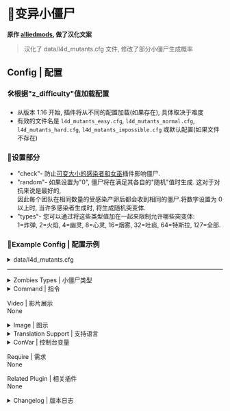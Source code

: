 # 📌变异小僵尸

**原作 [alliedmods](https://forums.alliedmods.net/showthread.php?t=175242), 做了汉化文案**

> 汉化了 data/l4d_mutants.cfg 文件, 修改了部分小僵尸生成概率

## Config | 配置

### 🛠️根据"z_difficulty"值加载配置
- 从版本 1.16 开始, 插件将从不同的配置加载(如果存在), 具体取决于难度
- 有效的文件名是 `l4d_mutants_easy.cfg`, `l4d_mutants_normal.cfg`, `l4d_mutants_hard.cfg`, `l4d_mutants_impossible.cfg` 或默认配置(如果文件不存在)

### 🔧设置部分

- "check"- 防止[可变大小的感染者和女巫](https://forums.alliedmods.net/showthread.php?t=165905?t=165905)插件影响僵尸.
- "random"- 如果设置为"0", 僵尸将在满足其各自的"随机"值时生成. 这对于对抗来说是最好的,<br> 因此每个团队在相同数量的受感染产卵后都会收到相同的僵尸.将数字设置为 0 以上时, 当许多感染者生成时, 将生成随机突变体.
- "types"- 您可以通过将这些类型值加在一起来限制允许哪些突变体:<br>
1=炸弹, 2=火焰, 4=幽灵, 8=心灵, 16=烟雾, 32=吐痰, 64=特斯拉, 127=全部.

### 🔗Example Config | 配置示例
<details><summary>data/l4d_mutants.cfg</summary>

```sourcepawn
"Mutants"
{
	"Settings"
	{
		// 0=关闭, 1=检查其他插件的不常见感染以阻止突变僵尸影响它们.
		// Default:	"0"
		"check"		"0"

		// 0=关闭. 在任何时候将突变体的数量限制在这个数量之内.
		// Minimum: "0"
		// Maximum: "70"
		// Default:	"14"
		"limit"		"50"

		// 0=突变体在满足其各自的"随机"值时产生(这在 Versus 中是公平的). 否则, 在这么多常见的受感染产卵之后, 会选择一个随机的突变体类型.
		// Default:	"50"
		"random"	"50"

		// 1=Bomb, 2=Fire, 4=Ghost, 8=Mind, 16=Smoke, 32=Spit, 64=Tesla, 127=All.
		// Minimum: "0"
		// Maximum: "127"
		// Default:	"127"
		"types"		"127"

		// 如果不常见的感染者变成变异僵尸. 0=忽略不常见的类型. 1=也允许非普通成为变异僵尸.
		// Default: "0"
		"uncommon" "1"
	}

	"Bomb"
	{
		// 0=默认游戏伤害. 每次命中对幸存者造成多少伤害.
		// Default:	"0"
		"damage"	"0"

		// 爆炸在中心造成多少伤害.
		// Default:	"25"
		"damage_bomb"	"25"

		// 爆炸可以造成伤害的范围.
		// Default:	"250"
		"distance"	"250"

		// 在击中幸存者时有 100 次机会引爆炸弹.
		// Default:	"50"
		"explode_attack"	"50"

		// 当受到幸存者的伤害时, 有 100 的几率引爆炸弹.
		// Default:	"15"
		"explode_defend"	"15"

		// 当死于爆头时, 有 100 次机会引爆炸弹.
		// Default:	"75"
		"explode_headshot"	"75"

		// 0=关闭. 炸弹突变体发光的范围.
		// Default:	"0"
		"glow"	"0"

		// 发光的R,G,B颜色值. 0到255之间的3个值.
		// Default:	"255 255 0"
		"glow_color"	"255 255 0"

		// 0=默认值. 僵尸有多少生命值.
		// Default:	"150"
		"health"	"150"

		// 地图上一次允许多少个炸弹突变体.
		// Minimum: "0"
		// Maximum: "10"
		// Default:	"2"
		"limit"	"10"

		// 0=关闭. 在这么多普通生成之后生成一个炸弹突变体.
		// Minimum: "10"
		// Maximum: "1000"
		// Default:	"105"
		"random"	"90"

		// 0=关闭. 1=当炸弹爆炸时产生相机抖动.
		// Default:	"1"
		"shake"	"1"
	}

	"Fire"
	{
		// 0=默认游戏伤害. 每次命中对幸存者造成多少伤害.
		// Default:	"0"
		"damage"	"0"

		// 0=关闭, 伤害玩家时开火的几率, 在 1 到 100 之间.
		// Default:	"10"
		"drop_attack"	"10"

		// 0=Off, 受到伤害时掉落火焰的几率, 在 1 到 100 之间.
		// Default:	"5"
		"drop_defend"	"5"

		// 每个掉落的火焰每秒造成多少伤害.
		// Default:	"3"
		"drop_damage"	"3.0"

		// 0=关闭. 火突变体发光的范围.
		// Default:	"0"
		"glow"	"0"

		// 发光的R,G,B颜色值. 0到255之间的3个值.
		// Default:	"255 0 0"
		"glow_color"	"255 0 0"

		// 0=默认值. 僵尸有多少生命值.
		// Default:	"0"
		"health"	"0"

		// 地图上一次允许多少个 Fire 突变体.
		// Minimum: "0"
		// Maximum: "10"
		// Default:	"2"
		"limit"	"10"

		// 0=关闭. 在这么多次普通生成后生成一个火系变种人.
		// Minimum: "10"
		// Maximum: "1000"
		// Default:	"133"
		"random"	"100"

		// 掉落的火会持续多长时间.
		// Default:	"10.0"
		"time"		"10.0"

		// 0=关闭, 100=全部. 当他们穿过燃烧瓶或烟花爆炸时, 有机会将普通感染者变成火系突变体.
		// Default:	"20"
		"walk"	"40"

		// 0=关闭, 100=全部. 当僵尸被燃烧弹射击时, 有机会将其转化为火焰突变体.
		// Default:	"20"
		"incendiary"	"65"
	}

	"Ghost"
	{
		// 0=默认游戏伤害. 每次命中对幸存者造成多少伤害.
		// Default:	"0"
		"damage"	"0"

		// 0=关闭. Ghost 突变体发光的范围.
		// Default:	"0"
		"glow"	"0"

		// 发光的R,G,B颜色值. 0到255之间的3个值.
		// Default:	"100 100 100"
		"glow_color"	"100 100 100"

		// 0=默认值. 僵尸有多少生命值.
		// Default:	"0"
		"health"	"0"

		// 地图上一次允许多少个 Ghost 突变体.
		// Minimum: "0"
		// Maximum: "10"
		// Default:	"2"
		"limit"	"10"

		// 0=透明, 255=不透明. 你想让鬼出现多坚固？
		// Default:	"75"
		"opacity"	"75"

		// 0=关闭. 在这么多次常见生成后生成一个幽灵变种人.
		// Minimum: "10"
		// Maximum: "1000"
		// Default:	"49"
		"random"	"120"
	}

	"Mind"
	{
		// 0=默认游戏伤害. 每次命中对幸存者造成多少伤害.
		// Default:	"0"
		"damage"	"0"

		// 效果范围有多远.
		// Default:	"300"
		"distance"	"150"

		// 1=Ghost, 2=Red, 4=Lightning, 8=Yellow, 16=Infected, 32=Thirdstrike, 64=Blue, 128=Sunrise, 255=All. 随机选择的效果. 将数字相加.
		// Minimum: "1"
		// Maximum: "255"
		// Default:	"255"
		"effects"	"255"

		// 0=关闭. Mind 突变体发光的范围.
		// Default:	"0"
		"glow"	"0"

		// 发光的R,G,B颜色值. 0到255之间的3个值.
		// Default:	"100 50 100"
		"glow_color"	"100 50 100"

		// 0=默认值. 僵尸有多少生命值.
		// Default:	"0"
		"health"	"0"

		// 地图上一次允许多少个 Mind 突变体.
		// Minimum: "0"
		// Maximum: "10"
		// Default:	"2"
		"limit"	"3"

		// 0=关闭. 在这么多次常见的产卵之后产卵一个 Mind 突变体.
		// Minimum: "10"
		// Maximum: "1000"
		// Default:	"63"
		"random"	"63"
	}

	"Smoke"
	{
		// 0=默认游戏伤害. 每次命中对幸存者造成多少伤害.
		// Default:	"0"
		"damage"	"0"

		// 烟云造成多少伤害？
		// Default:	"1"
		"damage_smoke"	"1"

		// 烟云的伤害有多远？
		// Default:	"100"
		"distance"	"100"

		// 0=关闭. 烟雾突变体发光的范围.
		// Default:	"0"
		"glow"	"0"

		// 发光的R,G,B颜色值. 0到255之间的3个值.
		// Default:	"0 100 100"
		"glow_color"	"0 100 100"

		// 0=默认值. 僵尸有多少生命值.
		// Default:	"0"
		"health"	"0"

		// 地图上一次允许多少个 Smoke 突变体.
		// Minimum: "0"
		// Maximum: "10"
		// Default:	"2"
		"limit"	"3"

		// 0=关闭. 在这么多次常见生成之后生成一个 Smoke 突变体.
		// Minimum: "10"
		// Maximum: "1000"
		// Default:	"91"
		"random"	"100"
	}

	"Spit"
	{
		// 0=默认游戏伤害. 每次命中对幸存者造成多少伤害.
		// Default:	"1"
		"damage"	"1"

		// 玩家被 Spit 突变体击中后受伤的次数.
		// Default:	"3"
		"damage_multiple"	"3"

		// 0=Off, 1=Goo Dribble, 2=Smoke Trail, 3=Goo Dribble + Smoke Trail.
		// Minimum:	"0"
		// Maximum:	"6"
		// Default:	"3"
		"effects"	"3"

		// 0=关闭. Spit 突变体发光的范围.
		// Default:	"0"
		"glow"	"0"

		// 发光的R,G,B颜色值. 0到255之间的3个值.
		// Default:	"0 255 0"
		"glow_color"	"0 255 0"

		// 0=默认值. 僵尸有多少生命值.
		// Default:	"0"
		"health"	"0"

		// 地图上一次允许多少个 Spit 突变体.
		// Minimum: "0"
		// Maximum: "10"
		// Default:	"2"
		"limit"	"10"

		// 0=关闭. 在这么多次常见生成之后生成一个 Spit 突变体.
		// Minimum: "10"
		// Maximum: "1000"
		// Default:	"119"
		"random"	"100"

		// 被 Spit 突变体击中后伤害玩家的间隔.
		// Default:	"0.5"
		"time"	"0.5"

		// 0=Off, 当普通感染者穿过喷溅酸液时, 有机会将他们变成喷吐突变体.
		// Default:	"20"
		"walk"	"40"
	}

	"Tesla"
	{
		// 0=默认游戏伤害. 每次命中对幸存者造成多少伤害.
		// Default:	"5"
		"damage"	"5"

		// 1=Electrical Arc, 2=Electrical Arc B, 4=St Elmos Fire, 8=Lightning, 16=Lightning B, 31=All.
		// Minimum:	"1"
		// Maximum: "31"
		// Default:	"31"
		"effects"	"31"

		// 用这么大的力推开玩家
		// Default:	"400.0"
		"force"		"400.0"

		// 添加这么多的垂直速度. 必须高于 250.0 否则玩家根本不会被推动.
		// Default:	"300.0"
		"force_z"	"300.0"

		// 0=关闭. Tesla突变体发光的范围.
		// Default:	"0"
		"glow"	"0"

		// 发光的R,G,B颜色值. 0到255之间的3个值.
		// Default:	"0 100 255"
		"glow_color"	"0 100 255"

		// 0=默认值. 僵尸有多少生命值.
		// Default:	"0"
		"health"	"0"

		// 一次允许在地图上显示多少个 Tesla 突变体.
		// Minimum: "0"
		// Maximum: "10"
		// Default:	"2"
		"limit"	"10"

		// 0=关闭. 在这么多次普通生成后生成一个特斯拉变种人.
		// Minimum: "10"
		// Maximum: "1000"
		// Default:	"77"
		"random"	"100"
	}
}
```
</details>

---
<details><summary>Zombies Types | 小僵尸类型</summary>

- Bomb-炸弹:
	- There are random chances for Bomb mutants to explode when attacking, being hurt (defending) or shot in the head.
	- 炸弹变种在攻击, 受伤(防御)或头部中弹时会随机爆炸.

- Fire-火焰:
	- Common which walk through molotov fires or firework crate explosions have a random chance to mutate into Fire mutants. These zombies are fireproof and have chances to drop fires when attacking or defending.
	- 穿过火焰或烟花箱爆炸的僵尸会随机突变为火焰变种.这些僵尸是防火的, 在攻击或防御时有机会掉落火焰.

- Ghost-幽灵:
	- Semi transparent zombie.
	- 半透明僵尸

- Mind-思维:
	- Getting near to these zombies will change your screen color.
	- 靠近这些僵尸会改变你的屏幕颜色.

- Smoke-烟:
	- Players near to these zombies receive damage.
	- 靠近这些僵尸的玩家会受到伤害.

- Spit-吐:
	- Common which walk through Spitter acid have a random chance to mutate into to Spit mutants. When hit by these zombies, players take damage for a few seconds.
	- 穿过痰水的僵尸会随机突变为Spitter变种.当被这些僵尸击中时, 玩家会受到几秒钟的伤害.

- Tesla-特斯拉:
	- Nikola Tesla mutant, flings players away from the Mutant.
	- 尼古拉·特斯拉变种, 会将玩家从身边击飞.
</details>

<details><summary>Command | 指令</summary>

|指令|用法|权限|
|-|-|-|
|`!mutantsrefresh`|刷新插件并重新加载数据配置(data/l4d_mutants.cfg)|Admin|
|`!mutantbomb`|生成一个炸弹僵尸|Admin|
|`!mutantfire`|生成一个火焰僵尸|Admin|
|`!mutantghost`|生成一个幽灵僵尸|Admin|
|`!mutantmind`|生成一个变异的思维僵尸<br>用法: !mutantmind <type 1=Ghost, 2=Red, 4=Lightning,<br>8=Yellow, 16=Infected, 32=Thirdstrike, 64=Blue, 128=Sunrise>|Admin|
|`!mutantsmoke`|生成一个烟雾僵尸|Admin|
|`!mutantspit`|生成一个喷吐僵尸|Admin|
|`!mutanttesla`|生成一个特斯拉僵尸|Admin|
|`!mutants`|生成所有变种僵尸|Admin|
</details>

Video | 影片展示
<br>None

<details><summary>Image | 图示</summary>

变种僵尸类型:

![l4d_mutant_zombies.smx](http://imgur.com/5rkkxIu.jpg)

[Bomb 1-炸弹1](http://imgur.com/gdSp7AQ.jpg), [Bomb 2-炸弹2](http://imgur.com/tYdGeAv.jpg), 
[Fire-火](http://imgur.com/7gG4uci.jpg), 
[Ghost-幽灵](http://imgur.com/XlN2lxx.jpg), 
[Mind-思维](http://imgur.com/OkxtUdF.jpg), 
[Smoke-烟](http://imgur.com/eGLeiN9.jpg), 
[Tesla-特斯拉](http://imgur.com/wMpcO08.jpg)

<br>
Mind type effects-思维类型效果:

![l4d_mutant_zombies.smx](http://imgur.com/CwTuujU.jpg)
</details>

<details><summary>Translation Support | 支持语言</summary>

```
English
繁體中文
简体中文
```
</details>

<details><summary>ConVar | 控制台变量</summary>

cfg/sourcemod/l4d_mutants.cfg
```sourcepawn
// ConVars for plugin "l4d_mutant_zombies.smx"

// 0=关闭插件,1=打开插件.
// Default: "1"
l4d_mutants_allow "1"

// 在这些游戏模式下打开插件,并以逗号分隔(无空格). (空=全部).
// Default: ""
l4d_mutants_modes ""

// 在这些游戏模式下关闭插件,并以逗号分隔(无空格). (空=全部).
// Default: ""
l4d_mutants_modes_off ""

// 在这些游戏模式下打开插件.0=全部,1=战役,2=生存,4=对抗,8=清道夫,将数字加在一起.
// Default: "0"
l4d_mutants_modes_tog "0"

// 突变僵尸插件版本
l4d2_mutants_version
```
</details>

Require | 需求
<br>None

Related Plugin | 相关插件
<br>None

<details><summary>Changelog | 版本日志</summary>

- 1.27 (19-Feb-2023)
- Fixed Fire Mutants taking fire damage from other sources. Thanks to "BystanderZK" for reporting.

- 1.26 (10-Feb-2023)
	- Fixed invincible Fire Mutants. Thanks to "sonic155" and "Maur0" for reporting and testing.
	- Fixed Survivor bots from killing common infected instead of converting them to Fire Mutants.
	- Removed the "Smoke" type key value "color" since it was never meant to exist, the smoke is a particle and color cannot be changed. Thanks to "sonic155" for reporting.

- 1.25 (03-Feb-2023)
	- Changed the method of converting and preventing Fire Mutants from dying. Thanks to "sonic155" for reporting.
	- Added another check to prevent invisible common remaining alive.

- 1.24 (02-Feb-2023)
	- Fixed Fire Mutants not attacking when initially ignited.
	- Fixed invincible Fire Mutants bug from the last 3 plugin updates. Thanks to "Mi.Cura" for reporting.

- 1.23 (27-Jan-2023)
	- Fixed invisible Fire Mutants bug from the last 2 plugin updates. Thanks to "Mi.Cura" for reporting.

- 1.22 (25-Jan-2023)
	- Added "drop_damage" data config setting to Fire Mutants, allowing dropped fire damage to be controlled independently from the "damage" key.
	- Fixed converting common infected into Fire Mutants when shot by normal bullets.
	- Fixed incendiary bullets not always converting common infected to Fire Mutants.

- 1.21 (24-Jan-2023)
	- Fixed incendiary bullets not always converting common infected to Fire Mutants.
	- Fixed not setting the config health value on Fire Mutants in some circumstances.
	- Fixed various fire damage causing Fire Mutants to die prematurely.
	- Thanks to "BystanderZK" for reporting and testing.

- 1.20 (20-Jan-2023)
	- L4D2: Added "incendiary" data config setting to Fire Mutants, allowing common infected to convert to Fire Mutants when shot with Incendiary ammo.
	- Fixed common infected walking through fire not having the charred model effect.

- 1.19 (15-Dec-2022)
	- Fixed changing "attacker" to entity reference in OnTakeDamage which affects other plugins. Thanks to "Hawkins" for reporting.

- 1.18 (12-Dec-2022)
	- Fixed "Fire" type not spawning when walking through fire. Thanks to "BystanderZK" for reporting.

- 1.17 (03-Dec-2022)
	- Fixed invalid entity errors. Thanks to "Mi.Cura" for reporting.

- 1.16 (15-Aug-2022)
	- Changes to load the "l4d_mutants.cfg" data config based on the z_difficulty value if the file exists.
	- Valid filenames are "l4d_mutants_easy.cfg", "l4d_mutants_normal.cfg", "l4d_mutants_hard.cfg" and "l4d_mutants_impossible.cfg".
	- Requested by "Hawkins".

- 1.15 (30-Jul-2022)
	- Potential fix for rare server crashes caused by "CBaseEntityOutput::FireOutput". Thanks to "Hawkins" for reporting.

- 1.14 (07-Jun-2022)
	- Fixed mutant zombies spawning when their "random" data config setting values were set to "0". Thanks to "Winn" for reporting.
	- Removed minimum and maximum value restriction for individual mutants "random" data config setting.

- 	1.13 (12-Sep-2021)
	- L4D1: Fixed constantly spawning Mutant Zombies due to not restricting a line of code for L4D2.

- 1.12 (09-Oct-2020)
	- Changed "OnClientPostAdminCheck" to "OnClientPutInServer" - to fix any issues if Steam service is down.

- 1.11 (30-Sep-2020)
	- Fixed compile errors on SM 1.11.

- 1.10 (15-May-2020)
	- Replaced "point_hurt" entity with "SDKHooks_TakeDamage" function.

- 1.9 (10-May-2020)
	- Extra checks to prevent "IsAllowedGameMode" throwing errors.
	- Various changes to tidy up code.
	- Various optimizations and fixes.

- 	1.8 (08-Apr-2020)
	- Fixed invalid entity index errors. Thanks to "sxslmk" reporting.

- 1.7 (01-Apr-2020)
	- Fixed not precaching "env_shake" causing the Bomb type to stutter on first explosion. Thanks to "TiTz" for reporting.
	- Fixed clients giving themselves damage instead of from the server. Thanks to "TiTz" for reporting.
	- Fixed "IsAllowedGameMode" from throwing errors when the "_tog" cvar was changed before MapStart.

- 1.6 (18-Mar-2020)
	- Changed the random spawn selection method to use >= instead of > value.
	- Now you can specify "random" "1" in the config to make every common infected spawned a Mutant Zombie.
	- This also applies to each types individual "random" setting.

	- Added "uncommon" data config setting. This allows uncommon infected to also be Mutants. Default off.
	- Fixed "check" data config setting from never actually being read.

- 1.5.1 (28-Jun-2019)
	- Changed PrecacheParticle method.

- 1.5.0 (05-May-2018)
	- Converted plugin source to the latest syntax utilizing methodmaps. Requires SourceMod 1.8 or newer.
	- Changed cvar "l4d_mutants_modes_tog" now supports L4D1.

- 1.4.3 (01-Apr-2018)
	- Fixed bug in L4D2.
	- Uploaded correct data config for L4D2, previous one broke Tesla and Spit mutants.

- 1.4.2 (31-Mar-2018)
	- Tesla Mutants now working in L4D1, with reduced visual effects.

- 1.4.1 (31-Mar-2018)
	- Added check for very rare and very strange error - "Dragokas".
	- Fixed particle error in L4D1.
	- Fixed bomb position in L4D1.
	- Data config renamed to "l4d_mutants.cfg".

- 1.4 (23-Mar-2018)
	- Initial support for L4D1.

- 1.3 (10-May-2012)
	- Added cvar "l4d2_mutants_modes_off" to control which game modes the plugin works in.
	- Added cvar "l4d2_mutants_modes_tog" same as above, but only works for L4D2.
	- Fixed a bug when gascans etc exploded, which prevented common from being ignited.
	- Fixed a bug with the "random" option in the config not working as expected.

- 1.2 (15-Jan-2012)
	- Fixed "effects" not setting correctly on "Mind" type.

- 1.1 (14-Jan-2012)
	- Added command "!mutantsrefresh" to refresh the plugin and reload the data config.
	- Fixed "types" config not setting when "random" was set to 0.

- 1.0 (01-Jan-2012)
	- Initial release.
</details>